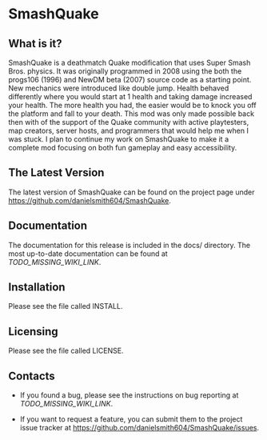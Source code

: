 SmashQuake
==========

## What is it?

SmashQuake is a deathmatch Quake modification that uses Super Smash Bros. physics. It was originally programmed in 2008 using the both the progs106 (1996) and NewDM beta (2007) source code as a starting point. New mechanics were introduced like double jump. Health behaved differently where you would start at 1 health and taking damage increased your health. The more health you had, the easier would be to knock you off the platform and fall to your death. This mod was only made possible back then with of the support of the Quake community with active playtesters, map creators, server hosts, and programmers that would help me when I was stuck. I plan to continue my work on SmashQuake to make it a complete mod focusing on both fun gameplay and easy accessibility.

## The Latest Version

The latest version of SmashQuake can be found on the project page under https://github.com/danielsmith604/SmashQuake.

## Documentation

The documentation for this release is included in the docs/ directory. The most up-to-date documentation can be found at _TODO_MISSING_WIKI_LINK_.

## Installation

Please see the file called INSTALL.

## Licensing

Please see the file called LICENSE.

## Contacts

* If you found a bug, please see the instructions on bug reporting at _TODO_MISSING_WIKI_LINK_.

* If you want to request a feature, you can submit them to the project issue tracker at https://github.com/danielsmith604/SmashQuake/issues.
